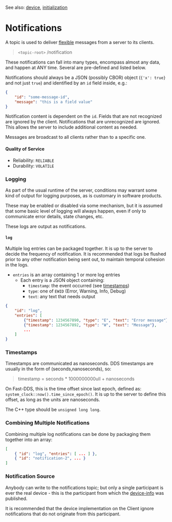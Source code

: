 
See also: [device](device.md), [initialization](initialization.md)


# Notifications

A topic is used to deliver [flexible](../include/realdds/topics/flexible/) messages from a server to its clients.

> `<topic-root>` /notification

These notifications can fall into many types, encompass almost any data, and happen at ANY time. Several are pre-defined and listed below.

Notifications should always be a JSON (possibly CBOR) object (`{'x': true}` and not just `true`) and identified by an `id` field inside, e.g.:

```JSON
{
    "id": "some-message-id",
    "message": "this is a field value"
}
```

Notification content is dependent on the `id`. Fields that are not recognized are ignored by the client. Notifications that are unrecognized are ignored. This allows the server to include additional content as needed.

Messages are broadcast to all clients rather than to a specific one.


#### Quality of Service

- Reliability: `RELIABLE`
- Durability: `VOLATILE`


### Logging

As part of the usual runtime of the server, conditions may warrant some kind of output for logging purposes, as is customary in software products.

These may be enabled or disabled via some mechanism, but it is assumed that some basic level of logging will always happen, even if only to communicate error details, state changes, etc.

These logs are output as notifications.


#### `log`

Multiple log entries can be packaged together. It is up to the server to decide the frequency of notification. It is recommended that logs be flushed prior to any other notification being sent out, to maintain temporal cohesion in the logs.

- `entries` is an array containing 1 or more log entries
    - Each entry is a JSON object containing:
        - `timestamp`: the event occurred (see [timestamps](#timestamps))
        - `type`: one of `EWID` (Error, Warning, Info, Debug)
        - `text`: any text that needs output

```JSON
{
    "id": "log",
    "entries": [
        {"timestamp": 1234567890, "type": "E", "text": "Error message"},
        {"timestamp": 1234567892, "type": "W", "text": "Message"},
        ...
    ]
}
```


### Timestamps

Timestamps are communicated as nanoseconds. DDS timestamps are usually in the form of (seconds,nanoseconds), so:
>timestamp = seconds * 1000000000ull + nanoseconds

On Fast-DDS, this is the time offset since last epoch, defined as:
`system_clock::now().time_since_epoch()`. It is up to the server to define this offset, as long as the units are nanoseconds.

The C++ type should be `unsigned long long`.


### Combining Multiple Notifications

Combining multiple log notifications can be done by packaging them together into an array:

```JSON
[
    { "id": "log", "entries": [ ... ] },
    { "id": "notification-2", ... }
]
```


### Notification Source

Anybody can write to the notifications topic; but only a single participant is ever the real device - this is the participant from which the [device-info](discovery.md) was published.

It is recommended that the device implementation on the Client ignore notifications that do not originate from this participant.
